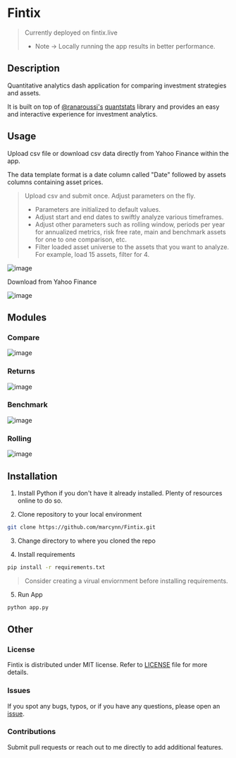 # Fintix
> Currently deployed on fintix.live 
> - Note -> Locally running the app results in better performance.

## Description
Quantitative analytics dash application for comparing investment strategies and assets. 

It is built on top of [@ranaroussi's](https://github.com/ranaroussi) [quantstats](https://github.com/ranaroussi/quantstats) library and provides an easy and interactive experience for investment analytics. 

## Usage
Upload csv file or download csv data directly from Yahoo Finance within the app. 

The data template format is a date column called "Date" followed by assets columns containing asset prices.

> Upload csv and submit once. Adjust parameters on the fly. 
> - Parameters are initialized to default values.
> - Adjust start and end dates to swiftly analyze various timeframes.
> - Adjust other parameters such as rolling window, periods per year for annualized metrics, risk free rate, main and benchmark assets for one to one comparison, etc.
> - Filter loaded asset universe to the assets that you want to analyze. For example, load 15 assets, filter for 4.

![image](https://user-images.githubusercontent.com/85497151/232431388-fdfc1246-fa67-47fd-9a4b-ab8872ba1cc8.png)

Download from Yahoo Finance

![image](https://user-images.githubusercontent.com/85497151/232432298-862264b0-b71e-4372-b74b-6453c01e0215.png)

## Modules
### Compare
![image](https://user-images.githubusercontent.com/85497151/232109489-b3e27e4c-b2dd-4411-9165-c0ab99f7de95.png)

### Returns
![image](https://user-images.githubusercontent.com/85497151/232109535-9533f4f1-3547-4a9f-a650-99d60824ffe1.png)

### Benchmark
![image](https://user-images.githubusercontent.com/85497151/232109616-a9ffd11a-fd1f-4808-9dc7-76783417ed5a.png)

### Rolling
![image](https://user-images.githubusercontent.com/85497151/232203347-6673b881-3350-455a-87eb-dde947becab7.png)

## Installation
1. Install Python if you don't have it already installed. Plenty of resources online to do so.

2. Clone repository to your local environment
```bash
git clone https://github.com/marcynn/Fintix.git
```
3. Change directory to where you cloned the repo

4. Install requirements
```bash
pip install -r requirements.txt
```
> Consider creating a virual enviornment before installing requirements. 

5. Run App
```bash
python app.py
```
## Other
### License
Fintix is distributed under MIT license. Refer to [LICENSE](https://github.com/marcynn/Fintix/blob/main/LICENSE) file for more details.
### Issues
If you spot any bugs, typos, or if you have any questions, please open an [issue](https://github.com/marcynn/Fintix/issues).
### Contributions
Submit pull requests or reach out to me directly to add additional features.
